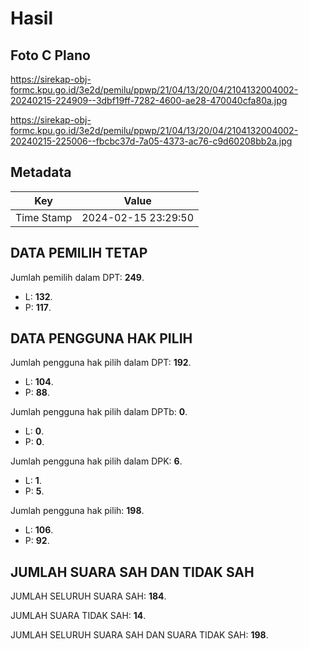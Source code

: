 # Hasil

## Foto C Plano

https://sirekap-obj-formc.kpu.go.id/3e2d/pemilu/ppwp/21/04/13/20/04/2104132004002-20240215-224909--3dbf19ff-7282-4600-ae28-470040cfa80a.jpg

https://sirekap-obj-formc.kpu.go.id/3e2d/pemilu/ppwp/21/04/13/20/04/2104132004002-20240215-225006--fbcbc37d-7a05-4373-ac76-c9d60208bb2a.jpg


## Metadata

| Key        | Value               |
| ---------- | ------------------- |
| Time Stamp | 2024-02-15 23:29:50 |


## DATA PEMILIH TETAP

Jumlah pemilih dalam DPT: **249**.
 * L: **132**.
 * P: **117**.

## DATA PENGGUNA HAK PILIH

Jumlah pengguna hak pilih dalam DPT: **192**.
 * L: **104**.
 * P: **88**.

Jumlah pengguna hak pilih dalam DPTb: **0**.
 * L: **0**.
 * P: **0**.

Jumlah pengguna hak pilih dalam DPK: **6**.
 * L: **1**.
 * P: **5**.

Jumlah pengguna hak pilih: **198**.
 * L: **106**.
 * P: **92**.

## JUMLAH SUARA SAH DAN TIDAK SAH

JUMLAH SELURUH SUARA SAH: **184**.

JUMLAH SUARA TIDAK SAH: **14**.

JUMLAH SELURUH SUARA SAH DAN SUARA TIDAK SAH: **198**.


